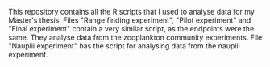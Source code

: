 This repository contains all the R scripts that I used to analyse data for my Master's thesis.
Files "Range finding experiment", "Pilot experiment" and "Final experiment" contain a very similar script, as the endpoints were the same. They analyse data from the zooplankton community experiments.
File "Nauplii experiment" has the script for analysing data from the nauplii experiment.
